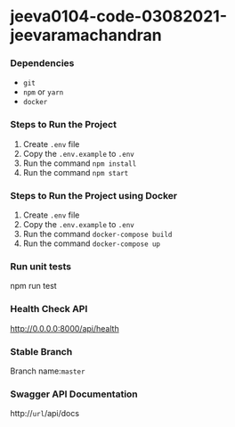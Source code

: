 # jeeva0104-code-03082021-jeevaramachandran

### Dependencies

- `git`
- `npm` or `yarn`
- `docker`

### Steps to Run the Project

1. Create `.env` file
2. Copy the `.env.example` to `.env`
3. Run the command `npm install`
4. Run the command `npm start`

### Steps to Run the Project using Docker

1. Create `.env` file
2. Copy the `.env.example` to `.env`
3. Run the command `docker-compose build`
4. Run the command `docker-compose up`

### Run unit tests

npm run test

### Health Check API

http://0.0.0.0:8000/api/health

### Stable Branch

Branch name:`master`

### Swagger API Documentation

http://`url`/api/docs
